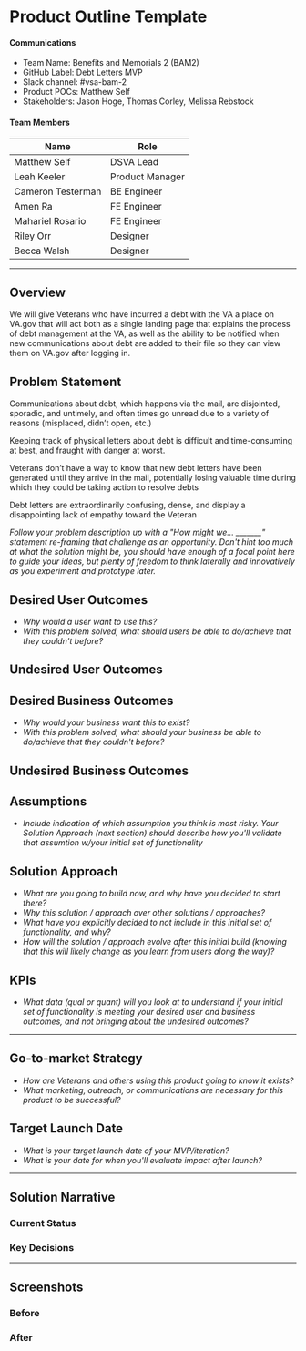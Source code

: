 # Product Outline Template

#### Communications
- Team Name: Benefits and Memorials 2 (BAM2)
- GitHub Label: Debt Letters MVP
- Slack channel: #vsa-bam-2
- Product POCs: Matthew Self
- Stakeholders: Jason Hoge, Thomas Corley, Melissa Rebstock

#### Team Members
|Name|Role|
|----|----|
|Matthew Self| DSVA Lead| 
|Leah Keeler | Product Manager|
|Cameron Testerman | BE Engineer|
|Amen Ra | FE Engineer|
|Mahariel Rosario | FE Engineer|
|Riley Orr | Designer|
|Becca Walsh | Designer|
---

## Overview
We will give Veterans who have incurred a debt with the VA a place on VA.gov that will act both as a single landing page that explains the process of debt management at the VA, as well as the ability to be notified when new communications about debt are added to their file so they can view them on VA.gov after logging in.

## Problem Statement
Communications about debt, which happens via the mail, are disjointed, sporadic, and untimely, and often times go unread due to a variety of reasons (misplaced, didn’t open, etc.)

Keeping track of physical letters about debt is difficult and time-consuming at best, and fraught with danger at worst.

Veterans don’t have a way to know that new debt letters have been generated until they arrive in the mail, potentially losing valuable time during which they could be taking action to resolve debts

Debt letters are extraordinarily confusing, dense, and display a disappointing lack of empathy toward the Veteran

*Follow your problem description up with a "How might we... _______" statement re-framing that challenge as an opportunity. Don't hint too much at what the solution might be, you should have enough of a focal point here to guide your ideas, but plenty of freedom to think laterally and innovatively as you experiment and prototype later.*
 
## Desired User Outcomes

- *Why would a user want to use this?*
- *With this problem solved, what should users be able to do/achieve that they couldn't before?*

## Undesired User Outcomes


## Desired Business Outcomes

- *Why would your business want this to exist?*
- *With this problem solved, what should your business be able to do/achieve that they couldn't before?*

## Undesired Business Outcomes

## Assumptions
- *Include indication of which assumption you think is most risky. Your Solution Approach (next section) should describe how you'll validate that assumtion w/your initial set of functionality*

## Solution Approach

- *What are you going to build now, and why have you decided to start there?*
- *Why this solution / approach over other solutions / approaches?*
- *What have you explicitly decided to not include in this initial set of functionality, and why?*
- *How will the solution / approach evolve after this initial build (knowing that this will likely change as you learn from users along the way)?*

## KPIs
- *What data (qual or quant) will you look at to understand if your initial set of functionality is meeting your desired user and business outcomes, and not bringing about the undesired outcomes?*
--- 

## Go-to-market Strategy
- *How are Veterans and others using this product going to know it exists?*
- *What marketing, outreach, or communications are necessary for this product to be successful?*

## Target Launch Date
- *What is your target launch date of your MVP/iteration?*
- *What is your date for when you'll evaluate impact after launch?*

---

## Solution Narrative

### Current Status

### Key Decisions

---
   
## Screenshots

### Before

### After

